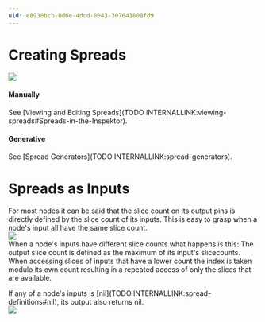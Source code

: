 ```yaml
---
uid: e8930bcb-0d6e-4dcd-8043-307641808fd9
---
```


# Creating Spreads

![](~/img/Spreads_ColsAndRows_Output2.png "")  

#### Manually
See [Viewing and Editing Spreads](TODO INTERNALLINK:viewing-spreads#Spreads-in-the-Inspektor).  

#### Generative
See [Spread Generators](TODO INTERNALLINK:spread-generators).  


# Spreads as Inputs
For most nodes it can be said that the slice count on its output pins is directly defined by the slice count of its inputs. This is easy to grasp when a node's input all have the same slice count.  
![](~/img/EqualSliceCounts5.png "")  
When a node's inputs have different slice counts what happens is this: The output slice count is defined as the maximum of its input's slicecounts. When accessing slices of inputs that have a lower count the index is taken modulo its own count resulting in a repeated access of only the slices that are available.  

If any of a node's inputs is [nil](TODO INTERNALLINK:spread-definitions#nil), its output also returns nil.   
![](~/img/DifferentSliceCounts6.png "")